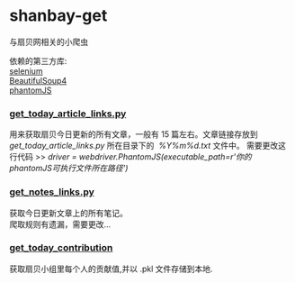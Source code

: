 # shanbay-get
与扇贝网相关的小爬虫    

依赖的第三方库:  
[selenium](http://www.seleniumhq.org/)  
[BeautifulSoup4](https://www.crummy.com/software/BeautifulSoup/bs4/doc/index.zh.html)  
[phantomJS](http://phantomjs.org/)  

### [get_today_article_links.py](https://github.com/mengshengjiang/shanbay-get/blob/master/get_today_article_links.py)  
用来获取扇贝今日更新的所有文章，一般有 15 篇左右。文章链接存放到 *get_today_article_links.py* 所在目录下的  *%Y%m%d.txt* 文件中。
需要更改这行代码 >> *driver = webdriver.PhantomJS(executable_path=r'你的phantomJS可执行文件所在路径')*

### [get_notes_links.py](https://github.com/mengshengjiang/shanbay-get/blob/master/get_notes_links.py)      
获取今日更新文章上的所有笔记。  
爬取规则有遗漏，需要更改...  

### [get_today_contribution]()  
获取扇贝小组里每个人的贡献值,并以 .pkl 文件存储到本地.
